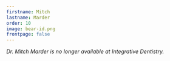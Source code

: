 ```yaml
---
firstname: Mitch
lastname: Marder
order: 10
image: bear-id.png
frontpage: false
---
```


_Dr. Mitch Marder is no longer available at Integrative Dentistry._